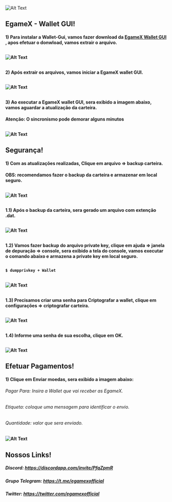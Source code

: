 ![Alt Text](https://raw.githubusercontent.com/Egamex/Wallets/master/img/wallets/windows/egamex-banner.PNG)



##                                                  EgameX - Wallet GUI! <b>

#### 1) Para instalar a Wallet-Gui, vamos fazer download  da [EgameX Wallet GUI ](https://github.com/Egamex/Wallets/tree/master/Windows/Arquivos), apos efetuar o donwload, vamos extrair o arquivo.
##
![Alt Text](https://raw.githubusercontent.com/Egamex/Wallets/master/img/wallets/windows/egamex-wallet-gui-01.PNG)

##
#### 2) Após extrair os arquivos, vamos iniciar a EgameX wallet GUI.
##
![Alt Text](https://raw.githubusercontent.com/Egamex/Wallets/master/img/wallets/windows/egamex-wallet-gui-2.PNG)

##
#### 3) Ao executar a EgameX wallet GUI, sera exibido a imagem abaixo, vamos aguardar a atualização da carteira.
#### Atenção: O sincronismo pode demorar alguns minutos
##
![Alt Text](https://raw.githubusercontent.com/Egamex/Wallets/master/img/wallets/windows/egamex-wallet-gui-03.PNG)

## Segurança!

#### 1) Com as atualizações realizadas, Clique em arquivo => backup carteira.
#### OBS: recomendamos fazer o backup da carteira e armazenar em local seguro.
##
![Alt Text](https://raw.githubusercontent.com/Egamex/Wallets/master/img/wallets/windows/egamex-wallet-gui-04.PNG)

##
#### 1.1) Após o backup da carteira, sera gerado um arquivo com extenção .dat.
##
![Alt Text](https://raw.githubusercontent.com/Egamex/Wallets/master/img/wallets/windows/egamex-wallet-gui-04.1.PNG)

##
#### 1.2) Vamos fazer backup do arquivo private key, clique em ajuda => janela de depuração => console, sera exibido a tela do console, vamos executar o comando abaixo e armazena a private key em local seguro.
##
```sh
$ dumpprivkey + Wallet
```
##
![Alt Text](https://raw.githubusercontent.com/Egamex/Wallets/master/img/wallets/windows/egamex-wallet-gui-05.PNG)

##
#### 1.3) Precisamos criar uma senha para Criptografar a wallet, clique em configurações => criptografar carteira.
##
![Alt Text](https://raw.githubusercontent.com/Egamex/Wallets/master/img/wallets/windows/egamex-wallet-gui-06.PNG)

##
#### 1.4) Informe uma senha de sua escolha, clique em OK.
##
![Alt Text](https://raw.githubusercontent.com/Egamex/Wallets/master/img/wallets/windows/egamex-wallet-gui-07.PNG)


## Efetuar Pagamentos!

#### 1) Clique em Enviar moedas, sera exibido a imagem abaixo:
<b></b>
<b></b>
###### Pagar Para: Insira a Wallet que vai receber as EgameX.
###### Etiqueta: coloque uma mensagem para identificar o envio.
###### Quantidade: valor que sera enviado. 
##
![Alt Text](https://raw.githubusercontent.com/Egamex/Wallets/master/img/wallets/windows/egamex-wallet-gui-08.PNG)



## Nossos Links!

##### Discord: https://discordapp.com/invite/PfqZpmR

##### Grupo Telegram: https://t.me/egamexofficial

##### Twitter: https://twitter.com/egamexofficial
